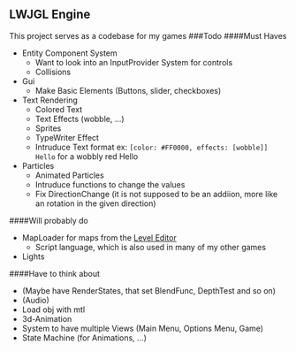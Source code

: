 ## LWJGL Engine
This project serves as a codebase for my games
###Todo
####Must Haves
* Entity Component System
  * Want to look into an InputProvider System for controls
  * Collisions
* Gui
  * Make Basic Elements (Buttons, slider, checkboxes)
* Text Rendering
  * Colored Text
  * Text Effects (wobble, ...)
  * Sprites
  * TypeWriter Effect
  * Intruduce Text format ex: `[color: #FF0000, effects: [wobble]] Hello` for a wobbly red Hello
* Particles
  * Animated Particles
  * Intruduce functions to change the values
  * Fix DirectionChange (it is not supposed to be an addiion, more like an rotation in the given direction) 

####Will probably do
* MapLoader for maps from the [Level Editor](https://github.com/PhoenixofForce/Level_Editor)
  * Script language, which is also used in many of my other games
* Lights

####Have to think about
* (Maybe have RenderStates, that set BlendFunc, DepthTest and so on)
* (Audio)
* Load obj with mtl
* 3d-Animation
* System to have multiple Views (Main Menu, Options Menu, Game)
* State Machine (for Animations, ...) 